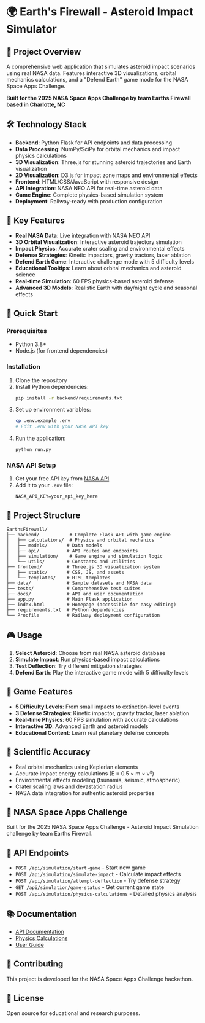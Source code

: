 # 🌍 Earth's Firewall - Asteroid Impact Simulator

## 🚀 Project Overview
A comprehensive web application that simulates asteroid impact scenarios using real NASA data. Features interactive 3D visualizations, orbital mechanics calculations, and a "Defend Earth" game mode for the NASA Space Apps Challenge.

**Built for the 2025 NASA Space Apps Challenge by team Earths Firewall based in Charlotte, NC**

## 🛠️ Technology Stack
- **Backend**: Python Flask for API endpoints and data processing
- **Data Processing**: NumPy/SciPy for orbital mechanics and impact physics calculations
- **3D Visualization**: Three.js for stunning asteroid trajectories and Earth visualization
- **2D Visualization**: D3.js for impact zone maps and environmental effects
- **Frontend**: HTML/CSS/JavaScript with responsive design
- **API Integration**: NASA NEO API for real-time asteroid data
- **Game Engine**: Complete physics-based simulation system
- **Deployment**: Railway-ready with production configuration

## 🎯 Key Features
- **Real NASA Data**: Live integration with NASA NEO API
- **3D Orbital Visualization**: Interactive asteroid trajectory simulation
- **Impact Physics**: Accurate crater scaling and environmental effects
- **Defense Strategies**: Kinetic impactors, gravity tractors, laser ablation
- **Defend Earth Game**: Interactive challenge mode with 5 difficulty levels
- **Educational Tooltips**: Learn about orbital mechanics and asteroid science
- **Real-time Simulation**: 60 FPS physics-based asteroid defense
- **Advanced 3D Models**: Realistic Earth with day/night cycle and seasonal effects

## 🚀 Quick Start

### Prerequisites
- Python 3.8+
- Node.js (for frontend dependencies)

### Installation
1. Clone the repository
2. Install Python dependencies:
   ```bash
   pip install -r backend/requirements.txt
   ```
3. Set up environment variables:
   ```bash
   cp .env.example .env
   # Edit .env with your NASA API key
   ```
4. Run the application:
   ```bash
   python run.py
   ```

### NASA API Setup
1. Get your free API key from [NASA API](https://api.nasa.gov/)
2. Add it to your `.env` file:
   ```
   NASA_API_KEY=your_api_key_here
   ```

## 📁 Project Structure
```
EarthsFirewall/
├── backend/           # Complete Flask API with game engine
│   ├── calculations/  # Physics and orbital mechanics
│   ├── models/       # Data models
│   ├── api/          # API routes and endpoints
│   ├── simulation/    # Game engine and simulation logic
│   └── utils/        # Constants and utilities
├── frontend/         # Three.js 3D visualization system
│   ├── static/       # CSS, JS, and assets
│   └── templates/    # HTML templates
├── data/             # Sample datasets and NASA data
├── tests/            # Comprehensive test suites
├── docs/             # API and user documentation
├── app.py            # Main Flask application
├── index.html        # Homepage (accessible for easy editing)
├── requirements.txt  # Python dependencies
└── Procfile          # Railway deployment configuration
```

## 🎮 Usage
1. **Select Asteroid**: Choose from real NASA asteroid database
2. **Simulate Impact**: Run physics-based impact calculations
3. **Test Deflection**: Try different mitigation strategies
4. **Defend Earth**: Play the interactive game mode with 5 difficulty levels

## 🎯 Game Features
- **5 Difficulty Levels**: From small impacts to extinction-level events
- **3 Defense Strategies**: Kinetic impactor, gravity tractor, laser ablation
- **Real-time Physics**: 60 FPS simulation with accurate calculations
- **Interactive 3D**: Advanced Earth and asteroid models
- **Educational Content**: Learn real planetary defense concepts

## 🔬 Scientific Accuracy
- Real orbital mechanics using Keplerian elements
- Accurate impact energy calculations (E = 0.5 × m × v²)
- Environmental effects modeling (tsunamis, seismic, atmospheric)
- Crater scaling laws and devastation radius
- NASA data integration for authentic asteroid properties

## 🌟 NASA Space Apps Challenge
Built for the 2025 NASA Space Apps Challenge - Asteroid Impact Simulation challenge by team Earths Firewall.

## 🚀 API Endpoints
- `POST /api/simulation/start-game` - Start new game
- `POST /api/simulation/simulate-impact` - Calculate impact effects
- `POST /api/simulation/attempt-deflection` - Try defense strategy
- `GET /api/simulation/game-status` - Get current game state
- `POST /api/simulation/physics-calculations` - Detailed physics analysis

## 📚 Documentation
- [API Documentation](docs/API.md)
- [Physics Calculations](docs/CALCULATIONS.md)
- [User Guide](docs/USER_GUIDE.md)

## 🤝 Contributing
This project is developed for the NASA Space Apps Challenge hackathon.

## 📄 License
Open source for educational and research purposes.
